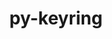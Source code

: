 ---
title: "py-keyring"
layout: cache
categories: [package, develop]
meta: {"compilers": ["none"], "num_specs": 7, "num_specs_by_stack": {"e4s": 6, "root": 7}, "oss": ["ubuntu22.04"], "platforms": ["linux"], "stacks": ["e4s", "root"], "targets": ["x86_64_v3"], "versions": ["24.3.0"]}
spec_details: [{"compiler": "none", "hash": "dqh22xf6u73rla7xit7ouhjo4u4ttcfb", "os": "ubuntu22.04", "platform": "linux", "size": "-", "stacks": ["e4s", "root"], "target": "x86_64_v3", "variants": ["build_system=python_pip"], "versions": ["24.3.0"]}, {"compiler": "none", "hash": "eq3lw7xsgikif2nd4pz2inuem2zzdrae", "os": "ubuntu22.04", "platform": "linux", "size": "-", "stacks": ["e4s", "root"], "target": "x86_64_v3", "variants": ["build_system=python_pip"], "versions": ["24.3.0"]}, {"compiler": "none", "hash": "fh4g67r665pkl326q52pjozbpwm53yq4", "os": "ubuntu22.04", "platform": "linux", "size": "-", "stacks": ["e4s", "root"], "target": "x86_64_v3", "variants": ["build_system=python_pip"], "versions": ["24.3.0"]}, {"compiler": "none", "hash": "l4u3hu67bb4jglzyypvexictvp3ham7o", "os": "ubuntu22.04", "platform": "linux", "size": "-", "stacks": ["root"], "target": "x86_64_v3", "variants": ["build_system=python_pip"], "versions": ["24.3.0"]}, {"compiler": "none", "hash": "reyj7qxlzlzbojw7dpwaedv66n7inyqs", "os": "ubuntu22.04", "platform": "linux", "size": "-", "stacks": ["e4s", "root"], "target": "x86_64_v3", "variants": ["build_system=python_pip"], "versions": ["24.3.0"]}, {"compiler": "none", "hash": "t6cdtcfnm6qwiibxd6wffpubmgeznvcs", "os": "ubuntu22.04", "platform": "linux", "size": "-", "stacks": ["e4s", "root"], "target": "x86_64_v3", "variants": ["build_system=python_pip"], "versions": ["24.3.0"]}, {"compiler": "none", "hash": "vxei7jjgjnfipqgvtejml6dudrppv3gy", "os": "ubuntu22.04", "platform": "linux", "size": "-", "stacks": ["e4s", "root"], "target": "x86_64_v3", "variants": ["build_system=python_pip"], "versions": ["24.3.0"]}]
---
